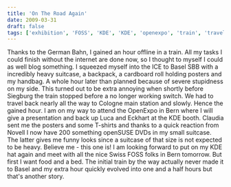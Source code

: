 ```yaml
---
title: 'On The Road Again'
date: 2009-03-31
draft: false
tags: ['exhibition', 'FOSS', 'KDE', 'KDE', 'openexpo', 'train', 'travel']
---
```


Thanks to the German Bahn, I gained an hour offline in a train. All my tasks I could finish without the internet are done now, so I thought to myself I could as well blog something. I squeezed myself into the ICE to Basel SBB with a incredibly heavy suitcase, a backpack, a cardboard roll holding posters and my handbag. A whole hour later than planned because of severe stupidness on my side. This turned out to be extra annoying when shortly before Siegburg the train stopped before a no longer working switch. We had to travel back nearly all the way to Cologne main station and slowly. Hence the gained hour. I am on my way to attend the OpenExpo in Bern where I will give a presentation and back up Luca and Eckhart at the KDE booth. Claudia sent me the posters and some T-shirts and thanks to a quick reaction from Novell I now have 200 something openSUSE DVDs in my small suitcase. The latter gives me funny looks since a suitcase of that size is not expected to be heavy. Believe me - this one is! I am looking forward to put on my KDE hat again and meet with all the nice Swiss FOSS folks in Bern tomorrow. But first I want food and a bed. The initial train by the way actually never made it to Basel and my extra hour quickly evolved into one and a half hours but that's another story.